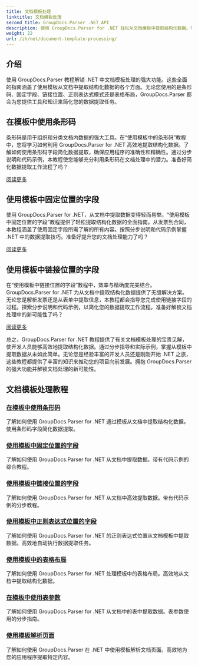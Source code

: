 ```yaml
---
title: 文档模板处理
linktitle: 文档模板处理
second_title: GroupDocs.Parser .NET API
description: 使用 GroupDocs.Parser for .NET 轻松从文档模板中提取结构化数据。学习使用条形码、字段、正则表达式和表格布局。
weight: 22
url: /zh/net/document-template-processing/
---
```


## 介绍

使用 GroupDocs.Parser 教程解锁 .NET 中文档模板处理的强大功能。这些全面的指南涵盖了使用模板从文档中提取结构化数据的各个方面。无论您使用的是条形码、固定字段、链接位置、正则表达式模式还是表格布局，GroupDocs.Parser 都会为您提供工具和知识来简化您的数据提取任务。

## 在模板中使用条形码

条形码是用于组织和分类文档内数据的强大工具。在“使用模板中的条形码”教程中，您将学习如何利用 GroupDocs.Parser for .NET 高效地提取结构化数据。了解如何使用条形码字段简化数据提取，确保应用程序的准确性和精确性。通过分步说明和代码示例，本教程使您能够充分利用条形码在文档处理中的潜力。准备好简化数据提取工作流程了吗？

[阅读更多](./working-with-barcodes-in-templates/)

## 使用模板中固定位置的字段

使用 GroupDocs.Parser for .NET，从文档中提取数据变得轻而易举。“使用模板中固定位置的字段”教程提供了轻松提取结构化数据的全面指南。从发票到合同，本教程涵盖了使用固定字段所需了解的所有内容。按照分步说明和代码示例掌握 .NET 中的数据提取技巧。准备好提升您的文档处理能力了吗？

[阅读更多](./working-with-fields-at-fixed-positions-in-templates/)

## 使用模板中链接位置的字段

在“使用模板中链接位置的字段”教程中，效率与精确度完美结合。GroupDocs.Parser for .NET 为从文档中提取结构化数据提供了无缝解决方案。无论您是解析发票还是从表单中提取信息，本教程都会指导您完成使用链接字段的过程。探索分步说明和代码示例，以简化您的数据提取工作流程。准备好解锁文档处理中的新可能性了吗？

[阅读更多](./working-with-fields-at-linked-positions-in-templates/)

总之，GroupDocs.Parser for .NET 教程提供了有关文档模板处理的宝贵见解，使开发人员能够高效地提取结构化数据。通过分步指导和实际示例，掌握从模板中提取数据从未如此简单。无论您是经验丰富的开发人员还是刚刚开始 .NET 之旅，这些教程都提供了丰富的知识来推动您的项目向前发展。拥抱 GroupDocs.Parser 的强大功能并解锁文档处理的新可能性。

## 文档模板处理教程
### [在模板中使用条形码](./working-with-barcodes-in-templates/)
了解如何使用 GroupDocs.Parser for .NET 通过模板从文档中提取结构化数据。使用条形码字段简化数据提取。
### [使用模板中固定位置的字段](./working-with-fields-at-fixed-positions-in-templates/)
了解如何使用 GroupDocs.Parser for .NET 从文档中提取数据。带有代码示例的综合教程。
### [使用模板中链接位置的字段](./working-with-fields-at-linked-positions-in-templates/)
了解如何使用 GroupDocs.Parser for .NET 从文档中高效提取数据。带有代码示例的分步教程。
### [使用模板中正则表达式位置的字段](./working-with-fields-at-regex-positions-in-templates/)
了解如何使用 GroupDocs.Parser for .NET 的正则表达式位置从文档模板中提取数据。高效地自动执行数据提取任务。
### [使用模板中的表格布局](./working-with-table-layout-in-templates/)
了解如何使用 GroupDocs.Parser for .NET 处理模板中的表格布局。高效地从文档中提取结构化数据。
### [在模板中使用表参数](./working-with-table-parameters-in-templates/)
了解如何使用 GroupDocs.Parser for .NET 从文档中的表中提取数据。表参数使用的分步指南。
### [使用模板解析页面](./parse-pages-using-templates/)
了解如何使用 GroupDocs.Parser 在 .NET 中使用模板解析文档页面。高效地为您的应用程序提取特定内容。